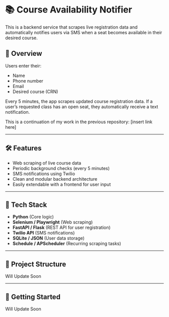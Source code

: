 # 📚 Course Availability Notifier

This is a backend service that scrapes live registration data and automatically notifies users via SMS when a seat becomes available in their desired course.

## 🚀 Overview

Users enter their:
- Name
- Phone number
- Email
- Desired course (CRN)

Every 5 minutes, the app scrapes updated course registration data. If a user’s requested class has an open seat, they automatically receive a text notification.

This is a continuation of my work in the previous repository: [insert link here]

---

## 🛠 Features

- Web scraping of live course data
- Periodic background checks (every 5 minutes)
- SMS notifications using Twilio
- Clean and modular backend architecture
- Easily extendable with a frontend for user input

---

## 🧱 Tech Stack

- **Python** (Core logic)
- **Selenium / Playwright** (Web scraping)
- **FastAPI / Flask** (REST API for user registration)
- **Twilio API** (SMS notifications)
- **SQLite / JSON** (User data storage)
- **Schedule / APScheduler** (Recurring scraping tasks)

---

## 📁 Project Structure

Will Update Soon

---

## 📝 Getting Started

Will Update Soon